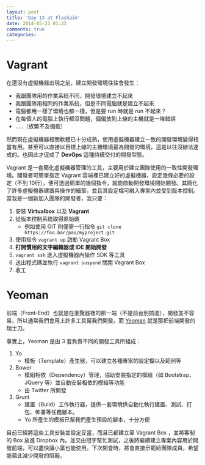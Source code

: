 ```yaml
---
layout: post
title: 'Day 13 at Flashaim'
date: 2014-05-23 01:23
comments: true
categories: 
---
```

# Vagrant 
在還沒有虛擬機器出現之前，建立開發環境往往會發生：
+ 我跟團隊用的作業系統不同，開發環境建立不起來
+ 我跟團隊用相同的作業系統，但是不同電腦就是建立不起來
+ 電腦都用一樣了環境也都一樣，但是要 run 時就是 run 不起來？
+ 在每個人的電腦上執行都沒問題，偏偏放到上線的主機就是一堆錯誤
+ .....（族繁不及備載）

然而現在虛擬機器相關軟體已十分成熟，使用虛擬機器建立一致的開發環境變得相當有用。甚至可以直接以目標上線的主機環境最為開發的環境，這是以往沒辦法達成的。也因此才促成了 **DevOps** 這種持續交付的開發型態。

Vagrant 是一套簡化虛擬機器管理的工具，主要用於建立團隊使用的一致性開發環境。開發者可簡單指定 Vagrant 雲端裡已建立好的虛擬機器，設定幾條必要的設定（不到 10行），便可透過簡單的幾個指令，就能啟動開發環境開始開發。其簡化了許多虛擬機器建置與操作的細節，並且其設定檔可融入專案內並受到版本控制。當我是一個新加入團隊的開發者，我只要：
1. 安裝 **Virtualbox** 以及 **Vagrant**
1. 從版本控制系統取得原始碼
    + 例如使用 GIT 則僅需一行指令 `git clone https://foo.bar/pao/myproject.git`
1. 使用指令 `vagrant up` 啟動 Vagrant Box
1. **打開慣用的文字編輯器或 IDE 開始開發**
1.  `vagrant ssh` 進入虛擬機器內操作 SDK 等工具
1. 送出程式碼並執行 `vagrant suspend` 關閉 Vagrant Box
1. 收工

# Yeoman
前端（Front-End）也就是在瀏覽器裡的那一端（不是前台別搞混），開發並不容易，所以通常我們會用上許多工具幫我們開發。而 [Yeoman](http://yeoman.io/) 就是那把前端開發的瑞士刀。

事實上，Yeoman 是由 3 套負責不同的開發工具所組成：
1. Yo
    + 模板（Template）產生器，可以建立各種專案的設定檔以及範例等
1. Bower
    + 模組相依（Dependency）管理，協助安裝指定的模組（如 Bootstrap、JQuery 等）並自動安裝相依的模組等功能
    + 由 Twitter 所開發
1. Grunt
    + 建置（Build）工作執行器，提供一套環境供自動化執行建置、測試、打包、佈署等任務腳本。
    + Yo 所產生的模板已幫我們產生預設的腳本，十分方便
    
目前已經將這些工具安裝並設定妥當，而且已都建立至 Vagrant Box ，並將客制的 Box 放進 Dropbox 內。並交由冠宇幫忙測試，之後將繼續建立專案內容用於開發前端，可以盡快讓小葉也能使用。下次開會時，將會直接示範給團隊成員，希望能藉此減少開發的阻礙。
	
